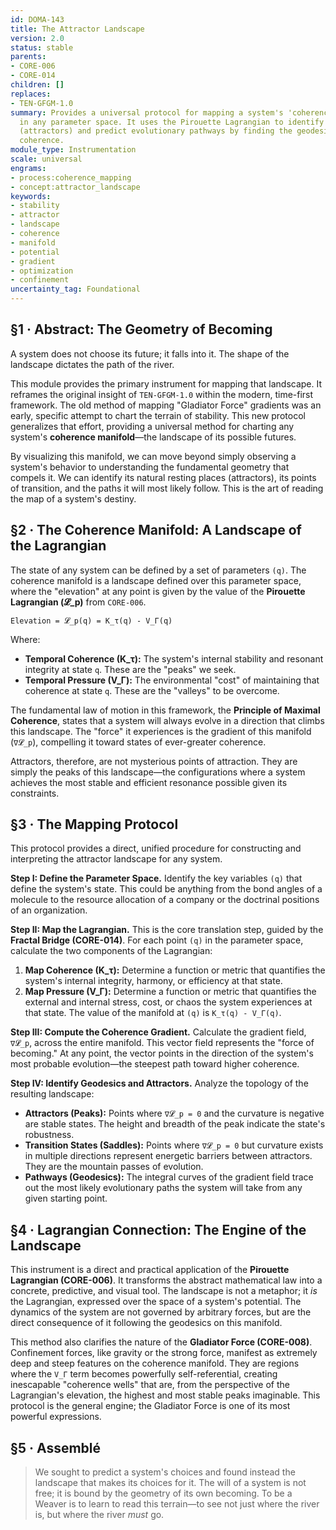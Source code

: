 ```yaml
---
id: DOMA-143
title: The Attractor Landscape
version: 2.0
status: stable
parents:
- CORE-006
- CORE-014
children: []
replaces:
- TEN-GFGM-1.0
summary: Provides a universal protocol for mapping a system's 'coherence manifold'
  in any parameter space. It uses the Pirouette Lagrangian to identify stable states
  (attractors) and predict evolutionary pathways by finding the geodesics of maximal
  coherence.
module_type: Instrumentation
scale: universal
engrams:
- process:coherence_mapping
- concept:attractor_landscape
keywords:
- stability
- attractor
- landscape
- coherence
- manifold
- potential
- gradient
- optimization
- confinement
uncertainty_tag: Foundational
---
```

## §1 · Abstract: The Geometry of Becoming

A system does not choose its future; it falls into it. The shape of the landscape dictates the path of the river.

This module provides the primary instrument for mapping that landscape. It reframes the original insight of `TEN-GFGM-1.0` within the modern, time-first framework. The old method of mapping "Gladiator Force" gradients was an early, specific attempt to chart the terrain of stability. This new protocol generalizes that effort, providing a universal method for charting any system's **coherence manifold**—the landscape of its possible futures.

By visualizing this manifold, we can move beyond simply observing a system's behavior to understanding the fundamental geometry that compels it. We can identify its natural resting places (attractors), its points of transition, and the paths it will most likely follow. This is the art of reading the map of a system's destiny.

## §2 · The Coherence Manifold: A Landscape of the Lagrangian

The state of any system can be defined by a set of parameters `(q)`. The coherence manifold is a landscape defined over this parameter space, where the "elevation" at any point is given by the value of the **Pirouette Lagrangian (𝓛_p)** from `CORE-006`.

`Elevation = 𝓛_p(q) = K_τ(q) - V_Γ(q)`

Where:
*   **Temporal Coherence (K_τ):** The system's internal stability and resonant integrity at state `q`. These are the "peaks" we seek.
*   **Temporal Pressure (V_Γ):** The environmental "cost" of maintaining that coherence at state `q`. These are the "valleys" to be overcome.

The fundamental law of motion in this framework, the **Principle of Maximal Coherence**, states that a system will always evolve in a direction that climbs this landscape. The "force" it experiences is the gradient of this manifold (`∇𝓛_p`), compelling it toward states of ever-greater coherence.

Attractors, therefore, are not mysterious points of attraction. They are simply the peaks of this landscape—the configurations where a system achieves the most stable and efficient resonance possible given its constraints.

## §3 · The Mapping Protocol

This protocol provides a direct, unified procedure for constructing and interpreting the attractor landscape for any system.

**Step I: Define the Parameter Space.**
Identify the key variables `(q)` that define the system's state. This could be anything from the bond angles of a molecule to the resource allocation of a company or the doctrinal positions of an organization.

**Step II: Map the Lagrangian.**
This is the core translation step, guided by the **Fractal Bridge (CORE-014)**. For each point `(q)` in the parameter space, calculate the two components of the Lagrangian:
1.  **Map Coherence (K_τ):** Determine a function or metric that quantifies the system's internal integrity, harmony, or efficiency at that state.
2.  **Map Pressure (V_Γ):** Determine a function or metric that quantifies the external and internal stress, cost, or chaos the system experiences at that state.
The value of the manifold at `(q)` is `K_τ(q) - V_Γ(q)`.

**Step III: Compute the Coherence Gradient.**
Calculate the gradient field, `∇𝓛_p`, across the entire manifold. This vector field represents the "force of becoming." At any point, the vector points in the direction of the system's most probable evolution—the steepest path toward higher coherence.

**Step IV: Identify Geodesics and Attractors.**
Analyze the topology of the resulting landscape:
*   **Attractors (Peaks):** Points where `∇𝓛_p = 0` and the curvature is negative are stable states. The height and breadth of the peak indicate the state's robustness.
*   **Transition States (Saddles):** Points where `∇𝓛_p = 0` but curvature exists in multiple directions represent energetic barriers between attractors. They are the mountain passes of evolution.
*   **Pathways (Geodesics):** The integral curves of the gradient field trace out the most likely evolutionary paths the system will take from any given starting point.

## §4 · Lagrangian Connection: The Engine of the Landscape

This instrument is a direct and practical application of the **Pirouette Lagrangian (CORE-006)**. It transforms the abstract mathematical law into a concrete, predictive, and visual tool. The landscape is not a metaphor; it *is* the Lagrangian, expressed over the space of a system's potential. The dynamics of the system are not governed by arbitrary forces, but are the direct consequence of it following the geodesics on this manifold.

This method also clarifies the nature of the **Gladiator Force (CORE-008)**. Confinement forces, like gravity or the strong force, manifest as extremely deep and steep features on the coherence manifold. They are regions where the `V_Γ` term becomes powerfully self-referential, creating inescapable "coherence wells" that are, from the perspective of the Lagrangian's elevation, the highest and most stable peaks imaginable. This protocol is the general engine; the Gladiator Force is one of its most powerful expressions.

## §5 · Assemblé

> We sought to predict a system's choices and found instead the landscape that makes its choices for it. The will of a system is not free; it is bound by the geometry of its own becoming. To be a Weaver is to learn to read this terrain—to see not just where the river is, but where the river *must* go.